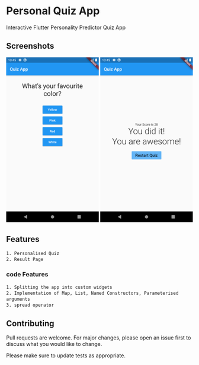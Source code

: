 # Personal Quiz App

Interactive Flutter Personality Predictor Quiz App

## Screenshots
<img src="read_me_screenshot/quiz_view.png" width=250>   <img src="read_me_screenshot/result_view.png" width=250>

## Features 
```
1. Personalised Quiz 
2. Result Page
```
### code Features
```
1. Splitting the app into custom widgets
2. Implementation of Map, List, Named Constructors, Parameterised arguments
3. spread operator
```

## Contributing
Pull requests are welcome. For major changes, please open an issue first to discuss what you would like to change.

Please make sure to update tests as appropriate.

